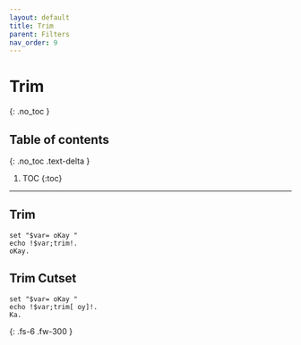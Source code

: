 ```yaml
---
layout: default
title: Trim
parent: Filters
nav_order: 9
---
```


# Trim
{: .no_toc }

## Table of contents
{: .no_toc .text-delta }

1. TOC
{:toc}

---

## Trim
```
set "$var= oKay "
echo !$var;trim!.
oKay.
```

## Trim Cutset
```
set "$var= oKay "
echo !$var;trim[ oy]!.
Ka.
```

{: .fs-6 .fw-300 }
